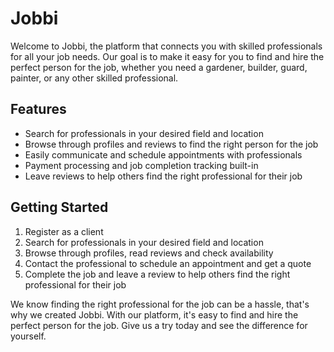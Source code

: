 # Jobbi

Welcome to Jobbi, the platform that connects you with skilled professionals for all your job needs. Our goal is to make it easy for you to find and hire the perfect person for the job, whether you need a gardener, builder, guard, painter, or any other skilled professional.

## Features
- Search for professionals in your desired field and location
- Browse through profiles and reviews to find the right person for the job
- Easily communicate and schedule appointments with professionals
- Payment processing and job completion tracking built-in
- Leave reviews to help others find the right professional for their job

## Getting Started
1. Register as a client
2. Search for professionals in your desired field and location
3. Browse through profiles, read reviews and check availability
4. Contact the professional to schedule an appointment and get a quote
5. Complete the job and leave a review to help others find the right professional for their job

We know finding the right professional for the job can be a hassle, that's why we created Jobbi. With our platform, it's easy to find and hire the perfect person for the job. Give us a try today and see the difference for yourself.

